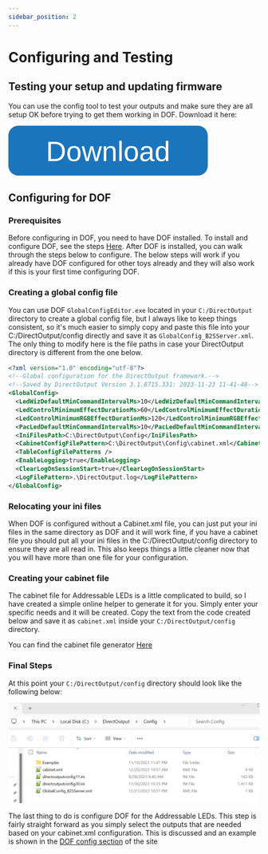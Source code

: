 ```yaml
---
sidebar_position: 2
---
```


# Configuring and Testing

## Testing your setup and updating firmware

You can use the config tool to test your outputs and make sure they are all setup OK before trying to get them working in DOF. Download it here: 

[![Get the config tool](../PinOne/Configuring/img/button.svg)](https://github.com/philipellisis/wemos-configurator/releases/latest/download/CSDAddressableControllerTool.exe)


## Configuring for DOF

### Prerequisites

Before configuring in DOF, you need to have DOF installed. To install and configure DOF, see the steps [Here](../DOF/installing). After DOF is installed, you can walk through the steps below to configure. The below steps will work if you already have DOF configured for other toys already and they will also work if this is your first time configuring DOF.

### Creating a global config file

You can use DOF `GlobalConfigEditor.exe` located in your `C:/DirectOutput` directory to create a global config file, but I always like to keep things consistent, so it's much easier to simply copy and paste this file into your C:/DirectOutput/config directly and save it as `GlobalConfig_B2SServer.xml`. The only thing to modify here is the file paths in case your DirectOutput directory is different from the one below.

```xml
<?xml version="1.0" encoding="utf-8"?>
<!--Global configuration for the DirectOutput framework.-->
<!--Saved by DirectOutput Version 3.1.8715.331: 2023-11-23 11-41-48-->
<GlobalConfig>
  <LedWizDefaultMinCommandIntervalMs>10</LedWizDefaultMinCommandIntervalMs>
  <LedControlMinimumEffectDurationMs>60</LedControlMinimumEffectDurationMs>
  <LedControlMinimumRGBEffectDurationMs>120</LedControlMinimumRGBEffectDurationMs>
  <PacLedDefaultMinCommandIntervalMs>10</PacLedDefaultMinCommandIntervalMs>
  <IniFilesPath>C:\DirectOutput\Config</IniFilesPath>
  <CabinetConfigFilePattern>C:\DirectOutput\Config\cabinet.xml</CabinetConfigFilePattern>
  <TableConfigFilePatterns />
  <EnableLogging>true</EnableLogging>
  <ClearLogOnSessionStart>true</ClearLogOnSessionStart>
  <LogFilePattern>.\DirectOutput.log</LogFilePattern>
</GlobalConfig>
```


### Relocating your ini files

When DOF is configured without a Cabinet.xml file, you can just put your ini files in the same directory as DOF and it will work fine, if you have a cabinet file you should put all your ini files in the C:/DirectOutput/config directory to ensure they are all read in. This also keeps things a little cleaner now that you will have more than one file for your configuration.

### Creating your cabinet file

The cabinet file for Addressable LEDs is a little complicated to build, so I have created a simple online helper to generate it for you. Simply enter your specific needs and it will be created. Copy the text from the code created below and save it as `cabinet.xml` inside your `C:/DirectOutput/config` directory.

You can find the cabinet file generator [Here](./cabinetGenerator)

### Final Steps

At this point your `C:/DirectOutput/config` directory should look like the following below:

![image](./img/aled1.png)

The last thing to do is configure DOF for the Addressable LEDs. This step is fairly straight forward as you simply select the outputs that are needed based on your cabinet.xml configuration. This is discussed and an example is shown in the [DOF config section](../DOF/configuring) of the site

